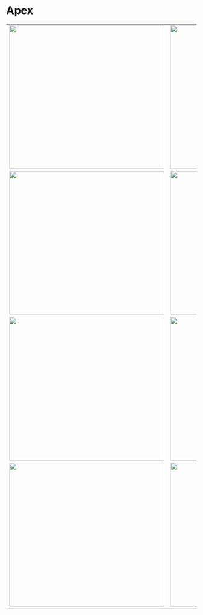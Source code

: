 # Apex

<table>
  <tr>
    <td valign="top">
      <img src="https://user-images.githubusercontent.com/64171964/198208771-1de97f81-7208-41d0-9754-ca7d4a4ebfde.PNG" width="410" height="380">
    </td>
    <td valign="top">
      <img src="https://user-images.githubusercontent.com/64171964/198210052-4f031e38-0f7f-49e7-8afc-70b970f6121f.PNG" width="410" height="380">
    </td>
    <td valign="top">
      <img src="https://user-images.githubusercontent.com/64171964/198209919-1ae4c8a0-4b72-41ad-bd6f-52a87e44c7f2.PNG" width="410" height="380">
    </td>
    <td valign="top">
      <img src="https://user-images.githubusercontent.com/64171964/198209844-0125e6ed-e429-49ea-95cd-f3fd438c9d1a.PNG" width="410" height="380">
    </td>
  </tr>
  <tr>
    <td valign="top">
      <img src="https://user-images.githubusercontent.com/64171964/200775126-ded70716-234d-45dd-8226-90eee0b5bdb1.PNG" width="410" height="380">
    </td>
    <td valign="top">
      <img src="https://user-images.githubusercontent.com/64171964/200775202-34d1ce2a-b45a-4c7a-9cb8-08c97866cd7c.PNG" width="410" height="380">
    </td>
    <td valign="top">
      <img src="https://user-images.githubusercontent.com/64171964/200775250-c03099e8-8844-41c1-8bbf-a7864d051315.PNG" width="410" height="380">
    </td>
    <td valign="top">
      <img src="https://user-images.githubusercontent.com/64171964/200775307-28cd1901-75e2-4846-955f-de42f71a159a.PNG" width="410" height="380">
    </td>
  </tr>
  <tr>
    <td valign="top">
      <img src="https://user-images.githubusercontent.com/64171964/200904828-0267ae7a-4448-4d1f-875b-68748340d81b.PNG" width="410" height="380">
    </td>
    <td valign="top">
      <img src="https://user-images.githubusercontent.com/64171964/200904863-0c95e1a0-e14f-4311-ae06-1f8228a55c71.PNG" width="410" height="380">
    </td>
    <td valign="top">
      <img src="https://user-images.githubusercontent.com/64171964/200775517-e99ce184-95dc-4311-9016-00733c4576e8.PNG" width="410" height="380">
    </td>
    <td valign="top">
      <img src="https://user-images.githubusercontent.com/64171964/200775557-460c6614-e1a0-428e-a39c-2b783f016aef.PNG" width="410" height="380">
    </td>
  </tr>
  <tr>
    <td valign="top">
      <img src="https://user-images.githubusercontent.com/64171964/200775592-ecd36e88-79a7-475e-beed-8cfe8542a1f0.PNG" width="410" height="380">
    </td>
    <td valign="top">
      <img src="https://user-images.githubusercontent.com/64171964/200775627-01b50885-9778-4af4-90c8-208ca1f656d5.PNG" width="410" height="380">
    </td>
    <td valign="top">
      <img src="https://user-images.githubusercontent.com/64171964/200775725-a6105691-7b95-47f9-93f5-72516951fe88.PNG" width="410" height="380">
    </td>
  </tr>
</table>
